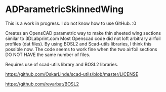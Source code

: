 # ADParametricSkinnedWing

This is a work in progress. I do not know how to use GitHub. :0

Creates an OpensCAD parametric way to make thin sheeted wing sections similar to 3DLabprint.com   Most Openscad code did not loft arbitrary airfoil profiles (dat files).  By using BOSL2 and Scad-utils libraries, I think this possible now.  The code seems to work fine when the two airfoil sections DO NOT HAVE the same number of files.  

Requires use of scad-utils library and BOSL2 libraries.

https://github.com/OskarLinde/scad-utils/blob/master/LICENSE

https://github.com/revarbat/BOSL2
